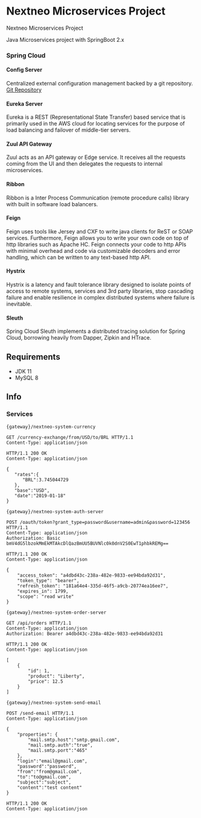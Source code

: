 # Nextneo Microservices Project
Nextneo Microservices Project

Java Microservices project with SpringBoot 2.x

### Spring Cloud

#### Config Server

Centralized external configuration management backed by a git repository. <a href="https://github.com/ortizraf/nextneo-microservices-configs">Git Repository</a>

#### Eureka Server

Eureka is a REST (Representational State Transfer) based service that is primarily used in the AWS cloud for locating services for the purpose of load balancing and failover of middle-tier servers.

#### Zuul API Gateway

Zuul acts as an API gateway or Edge service. It receives all the requests coming from the UI and then delegates the requests to internal microservices.

#### Ribbon

Ribbon is a Inter Process Communication (remote procedure calls) library with built in software load balancers.

#### Feign

Feign uses tools like Jersey and CXF to write java clients for ReST or SOAP services. Furthermore, Feign allows you to write your own code on top of http libraries such as Apache HC. Feign connects your code to http APIs with minimal overhead and code via customizable decoders and error handling, which can be written to any text-based http API.

#### Hystrix

Hystrix is a latency and fault tolerance library designed to isolate points of access to remote systems, services and 3rd party libraries, stop cascading failure and enable resilience in complex distributed systems where failure is inevitable.

#### Sleuth

Spring Cloud Sleuth implements a distributed tracing solution for Spring Cloud, borrowing heavily from Dapper, Zipkin and HTrace.

## Requirements

- JDK 11
- MySQL 8


## Info
### Services

`{gateway}/nextneo-system-currency`

```http
GET /currency-exchange/from/USD/to/BRL HTTP/1.1
Content-Type: application/json
```

```http
HTTP/1.1 200 OK
Content-Type: application/json

{  
   "rates":{  
      "BRL":3.745044729
   },
   "base":"USD",
   "date":"2019-01-18"
}
```

`{gateway}/nextneo-system-auth-server`

```http
POST /oauth/token?grant_type=password&username=admin&password=123456 HTTP/1.1
Content-Type: application/json
Authorization: Basic bmV4dG5lbzokMmEkMTAkcDlQazBmUU5BUVNlc0k0dnV2S0EwT1phbkREMg==
```

```http
HTTP/1.1 200 OK
Content-Type: application/json

{
    "access_token": "a4dbd43c-238a-482e-9833-ee94bda92d31",
    "token_type": "bearer",
    "refresh_token": "181a64e4-335d-46f5-a9cb-20774ea16ee7",
    "expires_in": 1799,
    "scope": "read write"
}
```

`{gateway}/nextneo-system-order-server`

```http
GET /api/orders HTTP/1.1
Content-Type: application/json
Authorization: Bearer a4dbd43c-238a-482e-9833-ee94bda92d31
```

```http
HTTP/1.1 200 OK
Content-Type: application/json

[
    {
        "id": 1,
        "product": "Liberty",
        "price": 12.5
    }
]
```

`{gateway}/nextneo-system-send-email`

```http
POST /send-email HTTP/1.1
Content-Type: application/json

{
	"properties": {
		"mail.smtp.host":"smtp.gmail.com",
		"mail.smtp.auth":"true",
		"mail.smtp.port":"465"
	},
	"login":"email@gmail.com",
	"password":"password",
	"from":"from@gmail.com",
	"to":"to@gmail.com",
	"subject":"subject",
	"content":"test content"
}
```

```http
HTTP/1.1 200 OK
Content-Type: application/json
```